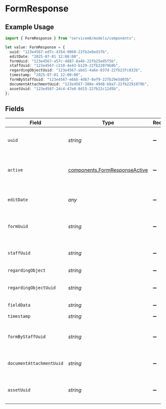 # FormResponse

## Example Usage

```typescript
import { FormResponse } from "servicem8/models/components";

let value: FormResponse = {
  uuid: "123e4567-ed7c-4354-9060-22fb2e8ed1fb",
  editDate: "2025-07-01 12:00:00",
  formUuid: "123e4567-a57c-4887-8a4b-22fb25ed5f5b",
  staffUuid: "123e4567-c218-4e43-b129-22fb22079b8b",
  regardingObjectUuid: "123e4567-abd1-4a6e-837d-22fb23fc832b",
  timestamp: "2025-07-01 12:00:00",
  formByStaffUuid: "123e4567-e6bb-4d67-8ef9-22fb29e5d03b",
  documentAttachmentUuid: "123e4567-308e-49d8-b8a7-22fb2291079b",
  assetUuid: "123e4567-24c4-47e8-8d15-22fb22c12d5b",
};
```

## Fields

| Field                                                                          | Type                                                                           | Required                                                                       | Description                                                                    | Example                                                                        |
| ------------------------------------------------------------------------------ | ------------------------------------------------------------------------------ | ------------------------------------------------------------------------------ | ------------------------------------------------------------------------------ | ------------------------------------------------------------------------------ |
| `uuid`                                                                         | *string*                                                                       | :heavy_minus_sign:                                                             | Unique identifier for this record                                              | 123e4567-ed7c-4354-9060-22fb2e8ed1fb                                           |
| `active`                                                                       | [components.FormResponseActive](../../models/components/formresponseactive.md) | :heavy_minus_sign:                                                             | Record active/deleted flag.  Valid values are [0,1]                            |                                                                                |
| `editDate`                                                                     | *any*                                                                          | :heavy_minus_sign:                                                             | Timestamp at which record was last modified                                    | 2025-07-01 12:00:00                                                            |
| `formUuid`                                                                     | *string*                                                                       | :heavy_minus_sign:                                                             | N/A                                                                            | 123e4567-a57c-4887-8a4b-22fb25ed5f5b                                           |
| `staffUuid`                                                                    | *string*                                                                       | :heavy_minus_sign:                                                             | N/A                                                                            | 123e4567-c218-4e43-b129-22fb22079b8b                                           |
| `regardingObject`                                                              | *string*                                                                       | :heavy_minus_sign:                                                             | N/A                                                                            |                                                                                |
| `regardingObjectUuid`                                                          | *string*                                                                       | :heavy_minus_sign:                                                             | N/A                                                                            | 123e4567-abd1-4a6e-837d-22fb23fc832b                                           |
| `fieldData`                                                                    | *string*                                                                       | :heavy_minus_sign:                                                             | N/A                                                                            |                                                                                |
| `timestamp`                                                                    | *string*                                                                       | :heavy_minus_sign:                                                             | N/A                                                                            | 2025-07-01 12:00:00                                                            |
| `formByStaffUuid`                                                              | *string*                                                                       | :heavy_minus_sign:                                                             | N/A                                                                            | 123e4567-e6bb-4d67-8ef9-22fb29e5d03b                                           |
| `documentAttachmentUuid`                                                       | *string*                                                                       | :heavy_minus_sign:                                                             | N/A                                                                            | 123e4567-308e-49d8-b8a7-22fb2291079b                                           |
| `assetUuid`                                                                    | *string*                                                                       | :heavy_minus_sign:                                                             | N/A                                                                            | 123e4567-24c4-47e8-8d15-22fb22c12d5b                                           |
